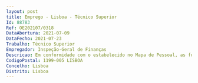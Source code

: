 ```yaml
--- 
layout: post
title: Emprego - Lisboa - Técnico Superior
Id: 88783
Ref: OE202107/0318
DataAbertura: 2021-07-09
DataFecho: 2021-07-23
Trabalho: Técnico Superior
Empregador: Inspeção-Geral de Finanças
Descricao: Em conformidade com o estabelecido no Mapa de Pessoal, as funções a desempenhar são enquadráveis no conteúdo funcional da carreira categoria de Técnico Superior, nos termos do mapa anexo a que se refere o n.º 2 do artigo 88.º da Lei n.º 35 2014, de 20 de junho (LTFP), na Direção de Serviços Administrativos, designadamente as funções a seguir indicadas  Gestão de Recursos Humanos   Elaboração de pareceres informações sobre a interpretação aplicação da legislação relativa aos regimes de emprego público e condições de prestação do trabalho, de carreiras e remunerações, de proteção social, entreoutros, acompanhamento de procedimentos de recrutamento e seleção de pessoal, do processo de avaliação do desempenho (SIADAP), elaboração de minutas de despachos, de normas internas e outros que sejam solicitados, recolha, tratamento e difusão interna de legislação, jurisprudência, e outra informação necessária à gestão de recursos humanos. Contratação Pública   Preparação, elaboração, apoio técnico e acompanhamento de procedimentos pré contratuais ao abrigo do Código dos Contratos Públicos (incluindo contacto com fornecedores  organização dos processos de arquivo e acompanhamento de alguns contratos celebrados). Será valorizada a experiência profissional no desempenho das funções indicadas, o conhecimento utilização das aplicações informáticas relacionadas com as mesmas (GeRHuP plataformas decontratação pública) e conhecimentos informáticos em word, excel, correio eletrónico.
CodigoPostal: 1199-005 LISBOA
Concelho: Lisboa
Distrito: Lisboa
--- 
```

